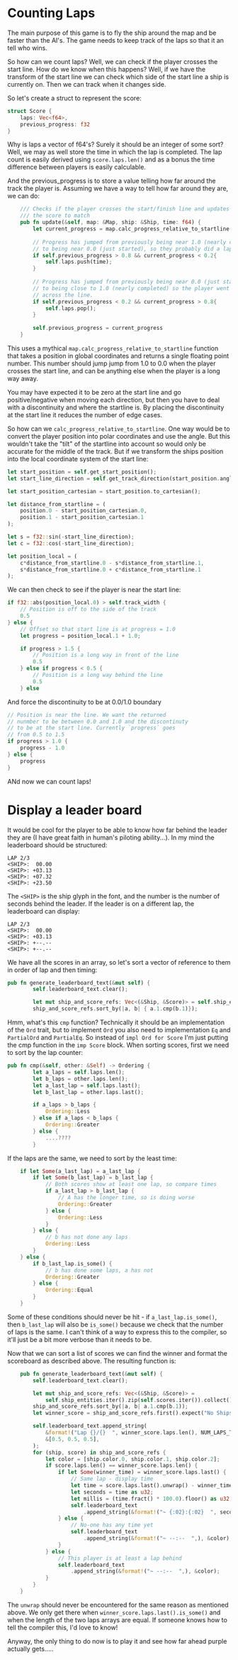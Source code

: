 # Counting Laps

The main purpose of this game is to fly the ship around the map and
be faster than the AI's. The game needs to keep track of the laps so
that it an tell who wins.

So how can we count laps? Well, we can check if the player crosses
the start line. How do we know when this happens? Well, if we have the
transform of the start line we can check which side of the start line
a ship is currently on. Then we can track when it changes side.

So let's create a struct to represent the score:
```rust
struct Score {
    laps: Vec<f64>,
    previous_progress: f32
}
```

Why is laps a vector of f64's? Surely it should be an integer of some
sort? Well, we may as well store the time in which the lap is completed.
The lap count is easily derived using `score.laps.len()` and as a bonus
the time difference between players is easily calculable.

And the previous_progress is to store a value telling how far around
the track the player is. Assuming we have a way to tell how far around
they are, we can do:

```rust
    /// Checks if the player crosses the start/finish line and updates
    /// the score to match
    pub fn update(&self, map: &Map, ship: &Ship, time: f64) {
        let current_progress = map.calc_progress_relative_to_startline((ship.position.x, ship.position.y));
        
        // Progress has jumped from previously being near 1.0 (nearly completed)
        // to being near 0.0 (just started), so they probably did a lap
        if self.previous_progress > 0.8 && current_progress < 0.2{
            self.laps.push(time);
        }
        
        // Progress has jumped from previously being near 0.0 (just started)
        // to being close to 1.0 (nearly completed) so the player went back
        // across the line.
        if self.previous_progress < 0.2 && current_progress > 0.8{
            self.laps.pop();
        }
        
        self.previous_progress = current_progress
    }
```

This uses a mythical `map.calc_progress_relative_to_startline` function that takes
a position in global coordinates and returns a single floating point
number. This number should jump jump from 1.0 to 0.0 when the player crosses the
start line, and can be anything else when the player is a long way away.

You may have expected it to be zero at the start line and go positive/negative when
moving each direction, but then you have to deal with a discontinuity and where the
startline is. By placing the discontinuity at the start line it reduces the number
of edge cases.

So how can we `calc_progress_relative_to_startline`. One way would be to convert
the player position into polar coordinates and use the angle. But this wouldn't
take the "tilt" of the startline into account so would only be accurate for the middle
of the track. But if we transform the ships position into the local coordinate
system of the start line:
```rust
let start_position = self.get_start_position();
let start_line_direction = self.get_track_direction(start_position.angle);

let start_position_cartesian = start_position.to_cartesian();

let distance_from_startline = (
    position.0 - start_position_cartesian.0,
    position.1 - start_position_cartesian.1
);

let s = f32::sin(-start_line_direction);
let c = f32::cos(-start_line_direction);

let position_local = (
    c*distance_from_startline.0 - s*distance_from_startline.1,
    s*distance_from_startline.0 + c*distance_from_startline.1
);
```

We can then check to see if the player is near the start line:

```rust
if f32::abs(position_local.0) > self.track_width {
    // Position is off to the side of the track
    0.5
} else {
    // Offset so that start line is at progress = 1.0
    let progress = position_local.1 + 1.0;

    if progress > 1.5 {
        // Position is a long way in front of the line
        0.5
    } else if progress < 0.5 {
        // Position is a long way behind the line
        0.5
    } else
```

And force the discontinuity to be at 0.0/1.0 boundary
```rust
// Position is near the line. We want the returned
// nunmber to be between 0.0 and 1.0 and the discontinuty
// to be at the start line. Currently `progress` goes
// from 0.5 to 1.5
if progress > 1.0 {
    progress - 1.0
} else {
    progress
}
```

ANd now we can count laps!

# Display a leader board
It would be cool for the player to be able to know how far behind the
leader they are (I have great faith in human's piloting ability...).
In my mind the leaderboard should be structured:
```
LAP 2/3
<SHIP>:  00.00
<SHIP>: +03.13
<SHIP>: +07.32
<SHIP>: +23.50

```
The `<SHIP>` is the ship glyph in the font, and the number is the number of
seconds behind the leader. If the leader is on a different lap, the leaderboard
can display:
```
LAP 2/3
<SHIP>:  00.00
<SHIP>: +03.13
<SHIP>: +--.--
<SHIP>: +--.--
```

We have all the scores in an array, so let's sort a vector of reference to them
in order of lap and then timing:
```rust
pub fn generate_leaderboard_text(&mut self) {
        self.leaderboard_text.clear();

        let mut ship_and_score_refs: Vec<(&Ship, &Score)> = self.ship_entities.iter().zip(self.scores.iter()).collect();
        ship_and_score_refs.sort_by(|a, b| { a.1.cmp(b.1)});
```

Hmm, what's this `cmp` function? Technically it should be an
implementation of the `Ord` trait, but to implement `Ord` you also
need to implementation `Eq` and `PartialOrd` and `PartialEq`. So
instead of `impl Ord for Score` I'm just putting the cmp function
in the `imp Score` block.
When sorting scores, first we need to sort by the lap counter:
```rust
pub fn cmp(&self, other: &Self) -> Ordering {
        let a_laps = self.laps.len();
        let b_laps = other.laps.len();
        let a_last_lap = self.laps.last();
        let b_last_lap = other.laps.last();

        if a_laps > b_laps {
            Ordering::Less
        } else if a_laps < b_laps {
            Ordering::Greater
        } else {
            ....????
        }
```
If the laps are the same, we need to sort by the least time:
```rust
    if let Some(a_last_lap) = a_last_lap {
        if let Some(b_last_lap) = b_last_lap {
            // Both scores show at least one lap, so compare times
            if a_last_lap > b_last_lap {
                // A has the longer time, so is doing worse
                Ordering::Greater
            } else {
                Ordering::Less
            }
        } else {
            // b has not done any laps
            Ordering::Less
        }
    } else {
        if b_last_lap.is_some() {
            // b has done some laps, a has not
            Ordering::Greater
        } else {
            Ordering::Equal
        }
    }
```
Some of these conditions should never be hit - if 
`a_last_lap.is_some()`, then `b_last_lap` will also be 
`is_some()` because we check that the number of laps is
the same. I can't think of a way to express this to the
compiler, so it'll just be a bit more verbose than it
needs to be.

Now that we can sort a list of scores we can find the winner and 
format the scoreboard as described above. The resulting function
is:
```rust
    pub fn generate_leaderboard_text(&mut self) {
        self.leaderboard_text.clear();

        let mut ship_and_score_refs: Vec<(&Ship, &Score)> =
            self.ship_entities.iter().zip(self.scores.iter()).collect();
        ship_and_score_refs.sort_by(|a, b| a.1.cmp(b.1));
        let winner_score = ship_and_score_refs.first().expect("No Ships").1;

        self.leaderboard_text.append_string(
            &format!("Lap {}/{}  ", winner_score.laps.len(), NUM_LAPS_TO_WIN),
            &[0.5, 0.5, 0.5],
        );
        for (ship, score) in ship_and_score_refs {
            let color = [ship.color.0, ship.color.1, ship.color.2];
            if score.laps.len() == winner_score.laps.len() {
                if let Some(winner_time) = winner_score.laps.last() {
                    // Same lap - display time
                    let time = score.laps.last().unwrap() - winner_time;
                    let seconds = time as u32;
                    let millis = (time.fract() * 100.0).floor() as u32;
                    self.leaderboard_text
                        .append_string(&format!("~ {:02}:{:02}  ", seconds, millis), &color);
                } else {
                    // No-one has any time yet
                    self.leaderboard_text
                        .append_string(&format!("~ --:--  ",), &color);
                }
            } else {
                // This player is at least a lap behind
                self.leaderboard_text
                    .append_string(&format!("~ --:--  ",), &color);
            }
        }
    }
```
The `unwrap` should never be encountered for the same reason as
mentioned above. We only get there when 
`winner_score.laps.last().is_some()` and when the length of the two laps arrays are equal. If someone knows how to tell the compiler this,
I'd love to know!

Anyway, the only thing to do now is to play it and see how far ahead
purple actually gets.....

<canvas id="swoop_counting_laps"></canvas>


